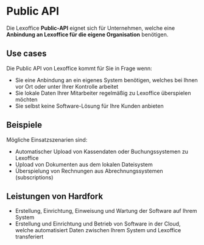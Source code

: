 # Public API
Die Lexoffice **Public-API** eignet sich für Unternehmen, welche eine **Anbindung an Lexoffice für die eigene Organisation** benötigen.
## Use cases
Die Public API von Lexoffice kommt für Sie in Frage wenn:
- Sie eine Anbindung an ein eigenes System benötigen, welches bei Ihnen vor Ort oder unter Ihrer Kontrolle arbeitet
- Sie lokale Daten Ihrer Mitarbeiter regelmäßig zu Lexoffice überspielen möchten
- Sie selbst keine Software-Lösung für Ihre Kunden anbieten
## Beispiele
Mögliche Einsatzszenarien sind:
- Automatischer Upload von Kassendaten oder Buchungssystemen zu Lexoffice
- Upload von Dokumenten aus dem lokalen Dateisystem
- Überspielung von Rechnungen aus Abrechnungssystemen (subscriptions)
## Leistungen von Hardfork
- Erstellung, Einrichtung, Einweisung und Wartung der Software auf Ihrem System
- Erstellung und Einrichtung und Betrieb von Software in der Cloud, welche automatisiert Daten zwischen Ihrem System und Lexoffice transferiert